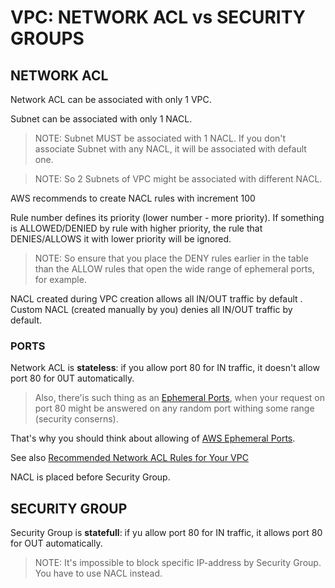 # VPC: NETWORK ACL vs SECURITY GROUPS


## NETWORK ACL

Network ACL can be associated with only 1 VPC.

Subnet can be associated with only 1 NACL.

> NOTE: Subnet MUST be associated with 1 NACL. If you don't associate Subnet with any NACL, it will be associated with default one.

> NOTE: So 2 Subnets of VPC might be associated with different NACL.

AWS recommends to create NACL rules with increment 100

Rule number defines its priority (lower number - more priority). If something is ALLOWED/DENIED by rule with higher priority, the rule that DENIES/ALLOWS it with lower priority will be ignored.

> NOTE: So ensure that you place the DENY rules earlier in the table than the ALLOW rules that open the wide range of ephemeral ports, for example.


NACL created during VPC creation allows all IN/OUT traffic by default . Custom NACL (created manually by you) denies all IN/OUT traffic by default.


### PORTS

Network ACL is **stateless**: if you allow port 80 for IN traffic, it doesn't allow port 80 for 0UT automatically.

> Also, there'is such thing as an [Ephemeral Ports](https://en.wikipedia.org/wiki/Ephemeral_port), when your request on port 80 might be answered on any random port withing some range (security conserns).

That's why you should think about allowing of [AWS Ephemeral Ports](https://docs.aws.amazon.com/vpc/latest/userguide/vpc-network-acls.html#nacl-ephemeral-ports).


See also [Recommended Network ACL Rules for Your VPC](https://docs.aws.amazon.com/vpc/latest/userguide/vpc-recommended-nacl-rules.html)


NACL is placed before Security Group.



## SECURITY GROUP

Security Group is **statefull**: if yu allow port 80 for IN traffic, it allows port 80 for OUT automatically.

> NOTE: It's impossible to block specific IP-address by Security Group. You have to use NACL instead.











































